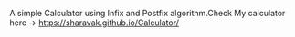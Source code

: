 A simple Calculator using Infix and Postfix algorithm.Check My calculator here -> https://sharavak.github.io/Calculator/

